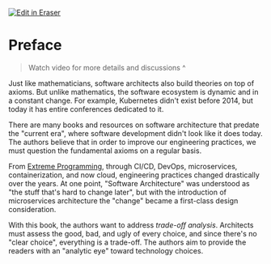 <p><a target="_blank" href="https://app.eraser.io/workspace/ziC020FbCmkBeSQ6jo9Z" id="edit-in-eraser-github-link"><img alt="Edit in Eraser" src="https://firebasestorage.googleapis.com/v0/b/second-petal-295822.appspot.com/o/images%2Fgithub%2FOpen%20in%20Eraser.svg?alt=media&amp;token=968381c8-a7e7-472a-8ed6-4a6626da5501"></a></p>

# Preface
>  Watch video for more details and discussions ^ 

Just like mathematicians, software architects also build theories on top of
axioms. But unlike mathematics, the software ecosystem is dynamic and in a
constant change. For example, Kubernetes didn't exist before 2014, but today it
has entire conferences dedicated to it.

There are many books and resources on software architecture that predate the
"current era", where software development didn't look like it does today. The
authors believe that in order to improve our engineering practices, we must
question the fundamental axioms on a regular basis.

From [﻿Extreme Programming](http://www.extremeprogramming.org/), through CI/CD,
DevOps, microservices, containerization, and now cloud, engineering practices
changed drastically over the years. At one point, "Software Architecture" was
understood as "the stuff that's hard to change later", but with the introduction
of microservices architecture the "change" became a first-class design
consideration.

With this book, the authors want to address _trade-off analysis_. Architects
must assess the good, bad, and ugly of every choice, and since there's no "clear
choice", everything is a trade-off. The authors aim to provide the readers with
an "analytic eye" toward technology choices.



<!--- Eraser file: https://app.eraser.io/workspace/ziC020FbCmkBeSQ6jo9Z --->